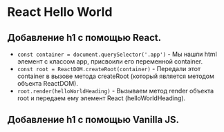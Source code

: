 # React Hello World

## Добавление h1 с помощью React.
- ```const container = document.querySelector('.app')``` - Мы нашли html элемент с классом app, присвоили его переменной container.
- ```const root = ReactDOM.createRoot(container)``` - Передали этот container в вызове метода createRoot (который является методом объекта ReactDOM).
- ```root.render(helloWorldHeading)``` - Вызываем метод render объекта root и передаем ему элемент React (helloWorldHeading).

## Добавление h1 с помощью Vanilla JS.